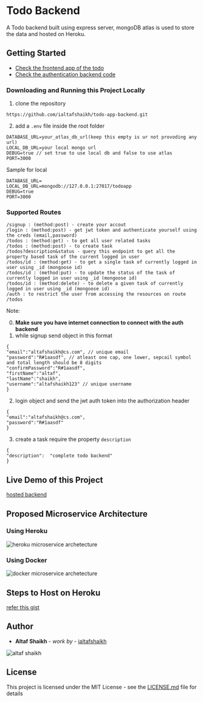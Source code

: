 
# Todo Backend

A Todo backend built using express server, mongoDB atlas is used to store the data and hosted on Heroku.

## Getting Started
- [Check the frontend app of the todo](https://github.com/ialtafshaikh/todo-app-frontend)
- [Check the authentication backend code](https://github.com/ialtafshaikh/authentication-backend)

### Downloading and Running this Project Locally
1. clone the repository
```
https://github.com/ialtafshaikh/todo-app-backend.git
```
2. add a ``.env`` file inside the root folder
```
DATABASE_URL=your_atlas_db_url(keep this empty is ur not provoding any url)
LOCAL_DB_URL=your local mongo url
DEBUG=true // set true to use local db and false to use atlas
PORT=3000
```
Sample for local
```
DATABASE_URL=
LOCAL_DB_URL=mongodb://127.0.0.1:27017/todoapp
DEBUG=true
PORT=3000
```

### Supported Routes

```
/signup : (method:post) - create your accout
/login : (method:post) - get jwt token and authenticate yourself using the creds (email,password)
/todos : (method:get) - to get all user related tasks
/todos : (method:post) - to create task
/todos?description&status - query this endpoint to get all the property based task of the current logged in user
/todos/id : (method:get) - to get a single task of currently logged in user using _id (mongoose id)
/todos/id : (method:put) - to update the status of the task of currently logged in user using _id (mongoose id)
/todos/id : (method:delete) - to delete a given task of currently logged in user using _id (mongoose id)
/auth : to restrict the user from accessing the resources on route /todos
```
Note:

0. **Make sure you have internet connection to connect with the auth backend**
1. while signup send object in this format
```
{
"email":"altafshaikh@cs.com", // unique email
"password":"R#1aasdf", // atleast one cap, one lower, sepcail symbol and total length should be 8 digits
"confirmPassword":"R#1aasdf",
"firstName":"altaf",
"lastName":"shaikh",
"username":"altafshaikh123" // unique username
}
```
2. login object and send the jwt auth token into the authorization header
```
{
"email":"altafshaikh@cs.com",
"password":"R#1aasdf"
}
```
3. create a task require the property ``description``
```
{
"description":  "complete todo backend"
}
```


## Live Demo of this Project
[hosted backend](https://todo-rest-api-backend.herokuapp.com/)

## Proposed Microservice Architecture

### Using Heroku 
![heroku microservice archetecture](https://github.com/ialtafshaikh/static-files/raw/master/microservice/todo-microservice-node.png)

### Using Docker
![docker microservice archetecture](https://github.com/ialtafshaikh/static-files/raw/master/microservice/todo-microservice-node-docker.png)

## Steps to Host on Heroku

[refer this gist](https://gist.github.com/ialtafshaikh/8336df5d417109b12c46bd20ccda4e17)

## Author

* **Altaf Shaikh** - *work by* - [ialtafshaikh](https://github.com/ialtafshaikh)

![altaf shaikh](https://raw.githubusercontent.com/ialtafshaikh/static-files/master/coollogo_com-327551664.png)


## License

This project is licensed under the MIT License - see the [LICENSE.md](LICENSE.md) file for details
